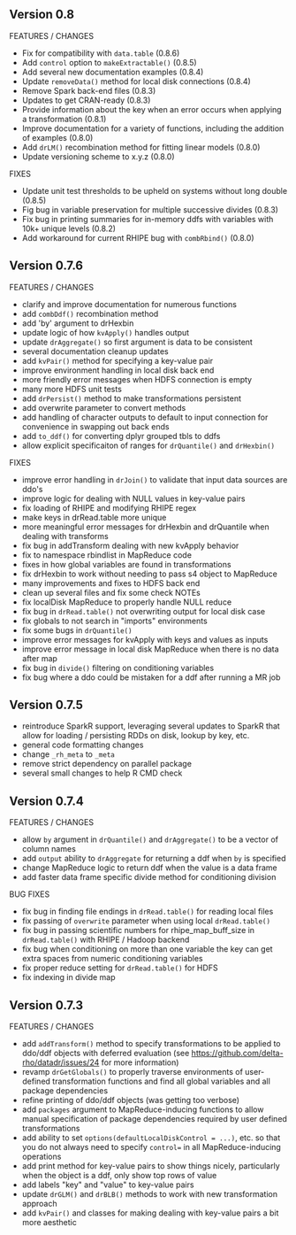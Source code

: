 Version 0.8
----------------------------------------------------------------------

FEATURES / CHANGES

- Fix for compatibility with `data.table` (0.8.6)
- Add `control` option to `makeExtractable()` (0.8.5)
- Add several new documentation examples (0.8.4)
- Update `removeData()` method for local disk connections (0.8.4)
- Remove Spark back-end files (0.8.3)
- Updates to get CRAN-ready (0.8.3)
- Provide information about the key when an error occurs when applying a transformation (0.8.1)
- Improve documentation for a variety of functions, including the addition of examples (0.8.0)
- Add `drLM()` recombination method for fitting linear models (0.8.0)
- Update versioning scheme to x.y.z (0.8.0)

FIXES

- Update unit test thresholds to be upheld on systems without long double (0.8.5)
- Fig bug in variable preservation for multiple successive divides (0.8.3)
- Fix bug in printing summaries for in-memory ddfs with variables with 10k+ unique levels (0.8.2)
- Add workaround for current RHIPE bug with `combRbind()` (0.8.0)

Version 0.7.6
----------------------------------------------------------------------

FEATURES / CHANGES

- clarify and improve documentation for numerous functions
- add `combDdf()` recombination method
- add 'by' argument to drHexbin
- update logic of how `kvApply()` handles output
- update `drAggregate()` so first argument is data to be consistent
- several documentation cleanup updates
- add `kvPair()` method for specifying a key-value pair
- improve environment handling in local disk back end
- more friendly error messages when HDFS connection is empty
- many more HDFS unit tests
- add `drPersist()` method to make transformations persistent
- add overwrite parameter to convert methods
- add handling of character outputs to default to input connection for convenience in swapping out back ends
- add `to_ddf()` for converting dplyr grouped tbls to ddfs
- allow explicit specificaiton of ranges for `drQuantile()` and `drHexbin()`

FIXES

- improve error handling in `drJoin()` to validate that input data sources are ddo's
- improve logic for dealing with NULL values in key-value pairs
- fix loading of RHIPE and modifying RHIPE regex
- make keys in drRead.table more unique
- more meaningful error messages for drHexbin and drQuantile when dealing with transforms
- fix bug in addTransform dealing with new kvApply behavior
- fix to namespace rbindlist in MapReduce code
- fixes in how global variables are found in transformations
- fix drHexbin to work without needing to pass s4 object to MapReduce
- many improvements and fixes to HDFS back end
- clean up several files and fix some check NOTEs
- fix localDisk MapReduce to properly handle NULL reduce
- fix bug in `drRead.table()` not overwriting output for local disk case
- fix globals to not search in "imports" environments
- fix some bugs in `drQuantile()`
- improve error messages for kvApply with keys and values as inputs
- improve error message in local disk MapReduce when there is no data after map
- fix bug in `divide()` filtering on conditioning variables
- fix bug where a ddo could be mistaken for a ddf after running a MR job

Version 0.7.5
----------------------------------------------------------------------

- reintroduce SparkR support, leveraging several updates to SparkR that allow
  for loading / persisting RDDs on disk, lookup by key, etc.
- general code formatting changes
- change `_rh_meta` to `_meta`
- remove strict dependency on parallel package
- several small changes to help R CMD check

Version 0.7.4
----------------------------------------------------------------------

FEATURES / CHANGES

- allow `by` argument in `drQuantile()` and `drAggregate()` to be a vector of column names
- add `output` ability to `drAggregate` for returning a ddf when `by` is specified
- change MapReduce logic to return ddf when the value is a data frame
- add faster data frame specific divide method for conditioning division

BUG FIXES

- fix bug in finding file endings in `drRead.table()` for reading local files
- fix passing of `overwrite` parameter when using local `drRead.table()`
- fix bug in passing scientific numbers for rhipe_map_buff_size in `drRead.table()`
  with RHIPE / Hadoop backend
- fix bug when conditioning on more than one variable the key can get extra
  spaces from numeric conditioning variables
- fix proper reduce setting for `drRead.table()` for HDFS
- fix indexing in divide map

Version 0.7.3
-------------------------------------------------------------------------------

FEATURES / CHANGES

- add `addTransform()` method to specify transformations to be applied to
  ddo/ddf objects with deferred evaluation (see
  https://github.com/delta-rho/datadr/issues/24 for more information)
- revamp `drGetGlobals()` to properly traverse environments of user-defined
  transformation functions and find all global variables and all package
  dependencies
- refine printing of ddo/ddf objects (was getting too verbose)
- add `packages` argument to MapReduce-inducing functions to allow manual
  specification of package dependencies required by user defined
  transformations
- add ability to set `options(defaultLocalDiskControl = ...)`, etc. so that you
  do not always need to specify `control=` in all MapReduce-inducing operations
- add print method for key-value pairs to show things nicely, particularly
  when the object is a ddf, only show top rows of value
- add labels "key" and "value" to key-value pairs
- update `drGLM()` and `drBLB()` methods to work with new transformation
  approach
- add `kvPair()` and classes for making dealing with key-value pairs a bit more
  aesthetic
